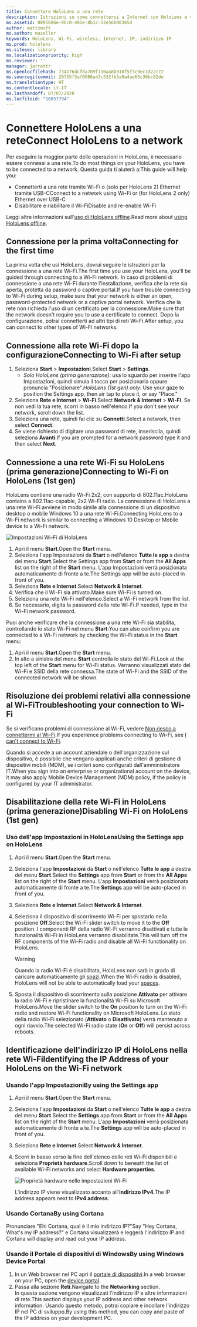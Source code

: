 ```yaml
---
title: Connettere HoloLens a una rete
description: Istruzioni su come connettersi a Internet con HoloLens e come identificare l'indirizzo IP del dispositivo.
ms.assetid: 0895606e-96c0-491e-8b1c-52e56b00365d
author: mattzmsft
ms.author: mazeller
keywords: HoloLens, Wi-Fi, wireless, Internet, IP, indirizzo IP
ms.prod: hololens
ms.sitesec: library
ms.localizationpriority: high
ms.reviewer: ''
manager: jarrettr
ms.openlocfilehash: 734176dcf8a789f130aa8b010f5f3c9ec1d22c72
ms.sourcegitcommit: 29755f5af0086a43c532fb5a9a4ae65c36bc82de
ms.translationtype: HT
ms.contentlocale: it-IT
ms.lasthandoff: 07/07/2020
ms.locfileid: "10857794"
---
```

# <span data-ttu-id="8e26d-104">Connettere HoloLens a una rete</span><span class="sxs-lookup"><span data-stu-id="8e26d-104">Connect HoloLens to a network</span></span>

<span data-ttu-id="8e26d-105">Per eseguire la maggior parte delle operazioni in HoloLens, è necessario essere connessi a una rete.</span><span class="sxs-lookup"><span data-stu-id="8e26d-105">To do most things on your HoloLens, you have to be connected to a network.</span></span> <span data-ttu-id="8e26d-106">Questa guida ti aiuterà a:</span><span class="sxs-lookup"><span data-stu-id="8e26d-106">This guide will help you:</span></span>

- <span data-ttu-id="8e26d-107">Connetterti a una rete tramite Wi-Fi o (solo per HoloLens 2) Ethernet tramite USB-C</span><span class="sxs-lookup"><span data-stu-id="8e26d-107">Connect to a network using Wi-Fi or (for HoloLens 2 only) Ethernet over USB-C</span></span>
- <span data-ttu-id="8e26d-108">Disabilitare e riabilitare il Wi-Fi</span><span class="sxs-lookup"><span data-stu-id="8e26d-108">Disable and re-enable Wi-Fi</span></span>

<span data-ttu-id="8e26d-109">Leggi altre informazioni sull'[uso di HoloLens offline](hololens-offline.md).</span><span class="sxs-lookup"><span data-stu-id="8e26d-109">Read more about [using HoloLens offline](hololens-offline.md).</span></span>

## <span data-ttu-id="8e26d-110">Connessione per la prima volta</span><span class="sxs-lookup"><span data-stu-id="8e26d-110">Connecting for the first time</span></span>

<span data-ttu-id="8e26d-111">La prima volta che usi HoloLens, dovrai seguire le istruzioni per la connessione a una rete Wi-Fi.</span><span class="sxs-lookup"><span data-stu-id="8e26d-111">The first time you use your HoloLens, you'll be guided through connecting to a Wi-Fi network.</span></span> <span data-ttu-id="8e26d-112">In caso di problemi di connessione a una rete Wi-Fi durante l'installazione, verifica che la rete sia aperta, protetta da password o captive portal.</span><span class="sxs-lookup"><span data-stu-id="8e26d-112">If you have trouble connecting to Wi-Fi during setup, make sure that your network is either an open, password-protected network or a captive portal network.</span></span> <span data-ttu-id="8e26d-113">Verifica che la rete non richieda l'uso di un certificato per la connessione.</span><span class="sxs-lookup"><span data-stu-id="8e26d-113">Make sure that the network doesn't require you to use a certificate to connect.</span></span> <span data-ttu-id="8e26d-114">Dopo la configurazione, potrai connetterti ad altri tipi di reti Wi-Fi.</span><span class="sxs-lookup"><span data-stu-id="8e26d-114">After setup, you can connect to other types of Wi-Fi networks.</span></span>

## <span data-ttu-id="8e26d-115">Connessione alla rete Wi-Fi dopo la configurazione</span><span class="sxs-lookup"><span data-stu-id="8e26d-115">Connecting to Wi-Fi after setup</span></span>

1. <span data-ttu-id="8e26d-116">Seleziona **Start** > **Impostazioni**.</span><span class="sxs-lookup"><span data-stu-id="8e26d-116">Select **Start** > **Settings**.</span></span>
   - <span data-ttu-id="8e26d-117">*Solo HoloLens (prima generazione)*: usa lo sguardo per inserire l'app Impostazioni, quindi simula il tocco per posizionarla oppure pronuncia "Posizionare".</span><span class="sxs-lookup"><span data-stu-id="8e26d-117">*HoloLens (1st gen) only*: Use your gaze to position the Settings app, then air tap to place it, or say "Place."</span></span>
1. <span data-ttu-id="8e26d-118">Seleziona **Rete e Internet** > **Wi-Fi**.</span><span class="sxs-lookup"><span data-stu-id="8e26d-118">Select **Network & Internet** > **Wi-Fi**.</span></span> <span data-ttu-id="8e26d-119">Se non vedi la tua rete, scorri in basso nell'elenco.</span><span class="sxs-lookup"><span data-stu-id="8e26d-119">If you don't see your network, scroll down the list.</span></span>
1. <span data-ttu-id="8e26d-120">Seleziona una rete, quindi fai clic su **Connetti**.</span><span class="sxs-lookup"><span data-stu-id="8e26d-120">Select a network, then select **Connect**.</span></span>
1. <span data-ttu-id="8e26d-121">Se viene richiesto di digitare una password di rete, inseriscila, quindi seleziona **Avanti**.</span><span class="sxs-lookup"><span data-stu-id="8e26d-121">If you are prompted for a network password type it and then select **Next**.</span></span>

## <span data-ttu-id="8e26d-122">Connessione a una rete Wi-Fi su HoloLens (prima generazione)</span><span class="sxs-lookup"><span data-stu-id="8e26d-122">Connecting to Wi-Fi on HoloLens (1st gen)</span></span>

<span data-ttu-id="8e26d-123">HoloLens contiene una radio Wi-Fi 2x2, con supporto di 802.11ac.</span><span class="sxs-lookup"><span data-stu-id="8e26d-123">HoloLens contains a 802.11ac-capable, 2x2 Wi-Fi radio.</span></span> <span data-ttu-id="8e26d-124">La connessione di HoloLens a una rete Wi-Fi avviene in modo simile alla connessione di un dispositivo desktop o mobile Windows 10 a una rete Wi-Fi.</span><span class="sxs-lookup"><span data-stu-id="8e26d-124">Connecting HoloLens to a Wi-Fi network is similar to connecting a Windows 10 Desktop or Mobile device to a Wi-Fi network.</span></span>

![Impostazioni Wi-Fi di HoloLens](./images/wifi-hololens-600px.jpg)

1. <span data-ttu-id="8e26d-126">Apri il menu **Start**.</span><span class="sxs-lookup"><span data-stu-id="8e26d-126">Open the **Start** menu.</span></span>
1. <span data-ttu-id="8e26d-127">Seleziona l'app Impostazioni da **Start** o nell'elenco **Tutte le app** a destra del menu **Start**.</span><span class="sxs-lookup"><span data-stu-id="8e26d-127">Select the Settings app from **Start** or from the **All Apps** list on the right of the **Start** menu.</span></span> <span data-ttu-id="8e26d-128">L'app Impostazioni verrà posizionata automaticamente di fronte a te.</span><span class="sxs-lookup"><span data-stu-id="8e26d-128">The Settings app will be auto-placed in front of you.</span></span>
1. <span data-ttu-id="8e26d-129">Seleziona **Rete e Internet**.</span><span class="sxs-lookup"><span data-stu-id="8e26d-129">Select **Network & Internet**.</span></span>
1. <span data-ttu-id="8e26d-130">Verifica che il Wi-Fi sia attivato.</span><span class="sxs-lookup"><span data-stu-id="8e26d-130">Make sure Wi-Fi is turned on.</span></span>
1. <span data-ttu-id="8e26d-131">Seleziona una rete Wi-Fi nell'elenco.</span><span class="sxs-lookup"><span data-stu-id="8e26d-131">Select a Wi-Fi network from the list.</span></span>
1. <span data-ttu-id="8e26d-132">Se necessario, digita la password della rete Wi-Fi.</span><span class="sxs-lookup"><span data-stu-id="8e26d-132">If needed, type in the Wi-Fi network password.</span></span>

<span data-ttu-id="8e26d-133">Puoi anche verificare che la connessione a una rete Wi-Fi sia stabilita, controllando lo stato Wi-Fi nel menu **Start**:</span><span class="sxs-lookup"><span data-stu-id="8e26d-133">You can also confirm you are connected to a Wi-Fi network by checking the Wi-Fi status in the **Start** menu:</span></span>

1. <span data-ttu-id="8e26d-134">Apri il menu **Start**.</span><span class="sxs-lookup"><span data-stu-id="8e26d-134">Open the **Start** menu.</span></span>
1. <span data-ttu-id="8e26d-135">In alto a sinistra del menu **Start** controlla lo stato del Wi-Fi.</span><span class="sxs-lookup"><span data-stu-id="8e26d-135">Look at the top left of the **Start** menu for Wi-Fi status.</span></span> <span data-ttu-id="8e26d-136">Verranno visualizzati stato del Wi-Fi e SSID della rete connessa.</span><span class="sxs-lookup"><span data-stu-id="8e26d-136">The state of Wi-Fi and the SSID of the connected network will be shown.</span></span>

## <span data-ttu-id="8e26d-137">Risoluzione dei problemi relativi alla connessione al Wi-Fi</span><span class="sxs-lookup"><span data-stu-id="8e26d-137">Troubleshooting your connection to Wi-Fi</span></span>

<span data-ttu-id="8e26d-138">Se si verificano problemi di connessione al Wi-Fi, vedere [Non riesco a connettermi al Wi-Fi](./hololens-faq.md#i-cant-connect-to-wi-fi).</span><span class="sxs-lookup"><span data-stu-id="8e26d-138">If you experience problems connecting to Wi-Fi, see [I can't connect to Wi-Fi](./hololens-faq.md#i-cant-connect-to-wi-fi).</span></span>

<span data-ttu-id="8e26d-139">Quando si accede a un account aziendale o dell'organizzazione sul dispositivo, è possibile che vengano applicati anche criteri di gestione di dispositivi mobili (MDM), se i criteri sono configurati dall'amministratore IT.</span><span class="sxs-lookup"><span data-stu-id="8e26d-139">When you sign into an enterprise or organizational account on the device, it may also apply Mobile Device Management (MDM) policy, if the policy is configured by your IT administrator.</span></span>

## <span data-ttu-id="8e26d-140">Disabilitazione della rete Wi-Fi in HoloLens (prima generazione)</span><span class="sxs-lookup"><span data-stu-id="8e26d-140">Disabling Wi-Fi on HoloLens (1st gen)</span></span>

### <span data-ttu-id="8e26d-141">Uso dell'app Impostazioni in HoloLens</span><span class="sxs-lookup"><span data-stu-id="8e26d-141">Using the Settings app on HoloLens</span></span>

1. <span data-ttu-id="8e26d-142">Apri il menu **Start**.</span><span class="sxs-lookup"><span data-stu-id="8e26d-142">Open the **Start** menu.</span></span>
1. <span data-ttu-id="8e26d-143">Seleziona l'app **Impostazioni** da **Start** o nell'elenco **Tutte le app** a destra del menu **Start**.</span><span class="sxs-lookup"><span data-stu-id="8e26d-143">Select the **Settings** app from **Start** or from the **All Apps** list on the right of the **Start** menu.</span></span> <span data-ttu-id="8e26d-144">L'app **Impostazioni** verrà posizionata automaticamente di fronte a te.</span><span class="sxs-lookup"><span data-stu-id="8e26d-144">The **Settings** app will be auto-placed in front of you.</span></span>
1. <span data-ttu-id="8e26d-145">Seleziona **Rete e Internet**.</span><span class="sxs-lookup"><span data-stu-id="8e26d-145">Select **Network & Internet**.</span></span>
1. <span data-ttu-id="8e26d-146">Seleziona il dispositivo di scorrimento Wi-Fi per spostarlo nella posizione **Off**.</span><span class="sxs-lookup"><span data-stu-id="8e26d-146">Select the Wi-Fi slider switch to move it to the **Off** position.</span></span> <span data-ttu-id="8e26d-147">I componenti RF della radio Wi-Fi verranno disattivati e tutte le funzionalità Wi-Fi in HoloLens verranno disabilitate.</span><span class="sxs-lookup"><span data-stu-id="8e26d-147">This will turn off the RF components of the Wi-Fi radio and disable all Wi-Fi functionality on HoloLens.</span></span>

    > [!WARNING]
    > <span data-ttu-id="8e26d-148">Quando la radio Wi-Fi è disabilitata, HoloLens non sarà in grado di caricare automaticamente gli [spazi](hololens-spaces.md).</span><span class="sxs-lookup"><span data-stu-id="8e26d-148">When the Wi-Fi radio is disabled, HoloLens will not be able to automatically load your [spaces](hololens-spaces.md).</span></span>

1. <span data-ttu-id="8e26d-149">Sposta il dispositivo di scorrimento sulla posizione **Attivato** per attivare la radio Wi-Fi e ripristinare la funzionalità Wi-Fi su Microsoft HoloLens.</span><span class="sxs-lookup"><span data-stu-id="8e26d-149">Move the slider switch to the **On** position to turn on the Wi-Fi radio and restore Wi-Fi functionality on Microsoft HoloLens.</span></span> <span data-ttu-id="8e26d-150">Lo stato della radio Wi-Fi selezionato (**Attivato** o **Disattivato**) verrà mantenuto a ogni riavvio.</span><span class="sxs-lookup"><span data-stu-id="8e26d-150">The selected Wi-Fi radio state (**On** or **Off**) will persist across reboots.</span></span>

## <span data-ttu-id="8e26d-151">Identificazione dell'indirizzo IP di HoloLens nella rete Wi-Fi</span><span class="sxs-lookup"><span data-stu-id="8e26d-151">Identifying the IP Address of your HoloLens on the Wi-Fi network</span></span>

### <span data-ttu-id="8e26d-152">Usando l'app Impostazioni</span><span class="sxs-lookup"><span data-stu-id="8e26d-152">By using the Settings app</span></span>

1. <span data-ttu-id="8e26d-153">Apri il menu **Start**.</span><span class="sxs-lookup"><span data-stu-id="8e26d-153">Open the **Start** menu.</span></span>
1. <span data-ttu-id="8e26d-154">Seleziona l'app **Impostazioni** da **Start** o nell'elenco **Tutte le app** a destra del menu **Start**.</span><span class="sxs-lookup"><span data-stu-id="8e26d-154">Select the **Settings** app from **Start** or from the **All Apps** list on the right of the **Start** menu.</span></span> <span data-ttu-id="8e26d-155">L'app **Impostazioni** verrà posizionata automaticamente di fronte a te.</span><span class="sxs-lookup"><span data-stu-id="8e26d-155">The **Settings** app will be auto-placed in front of you.</span></span>
1. <span data-ttu-id="8e26d-156">Seleziona **Rete e Internet**.</span><span class="sxs-lookup"><span data-stu-id="8e26d-156">Select **Network & Internet**.</span></span>
1. <span data-ttu-id="8e26d-157">Scorri in basso verso la fine dell'elenco delle reti Wi-Fi disponibili e seleziona **Proprietà hardware**.</span><span class="sxs-lookup"><span data-stu-id="8e26d-157">Scroll down to beneath the list of available Wi-Fi networks and select **Hardware properties**.</span></span>

    ![Proprietà hardware nelle impostazioni Wi-Fi](./images/wifi-hololens-hwdetails.jpg)

   <span data-ttu-id="8e26d-159">L'indirizzo IP viene visualizzato accanto all'**indirizzo IPv4**.</span><span class="sxs-lookup"><span data-stu-id="8e26d-159">The IP address appears next to **IPv4 address**.</span></span>

### <span data-ttu-id="8e26d-160">Usando Cortana</span><span class="sxs-lookup"><span data-stu-id="8e26d-160">By using Cortana</span></span>

<span data-ttu-id="8e26d-161">Pronunciare "Ehi Cortana, qual è il mio indirizzo IP?"</span><span class="sxs-lookup"><span data-stu-id="8e26d-161">Say "Hey Cortana, What's my IP address?"</span></span> <span data-ttu-id="8e26d-162">e Cortana visualizzerà e leggerà l'indirizzo IP.</span><span class="sxs-lookup"><span data-stu-id="8e26d-162">and Cortana will display and read out your IP address.</span></span>

### <span data-ttu-id="8e26d-163">Usando il Portale di dispositivi di Windows</span><span class="sxs-lookup"><span data-stu-id="8e26d-163">By using Windows Device Portal</span></span>

1. <span data-ttu-id="8e26d-164">In un Web browser nel PC apri il [portale di dispositivi](/windows/mixed-reality/using-the-windows-device-portal.md#networking).</span><span class="sxs-lookup"><span data-stu-id="8e26d-164">In a web browser on your PC, open the [device portal](/windows/mixed-reality/using-the-windows-device-portal.md#networking).</span></span>
1. <span data-ttu-id="8e26d-165">Passa alla sezione **Reti**.</span><span class="sxs-lookup"><span data-stu-id="8e26d-165">Navigate to the **Networking** section.</span></span>  
   <span data-ttu-id="8e26d-166">In questa sezione vengono visualizzati l'indirizzo IP e altre informazioni di rete.</span><span class="sxs-lookup"><span data-stu-id="8e26d-166">This section displays your IP address and other network information.</span></span> <span data-ttu-id="8e26d-167">Usando questo metodo, potrai copiare e incollare l'indirizzo IP nel PC di sviluppo.</span><span class="sxs-lookup"><span data-stu-id="8e26d-167">By using this method, you can copy and paste of the IP address on your development PC.</span></span>
